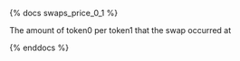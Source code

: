 {% docs swaps_price_0_1 %}

The amount of token0 per token1 that the swap occurred at

{% enddocs %}